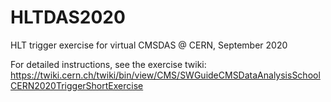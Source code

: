 # HLTDAS2020
HLT trigger exercise for virtual CMSDAS @ CERN, September 2020

For detailed instructions, see the exercise twiki:
https://twiki.cern.ch/twiki/bin/view/CMS/SWGuideCMSDataAnalysisSchoolCERN2020TriggerShortExercise
